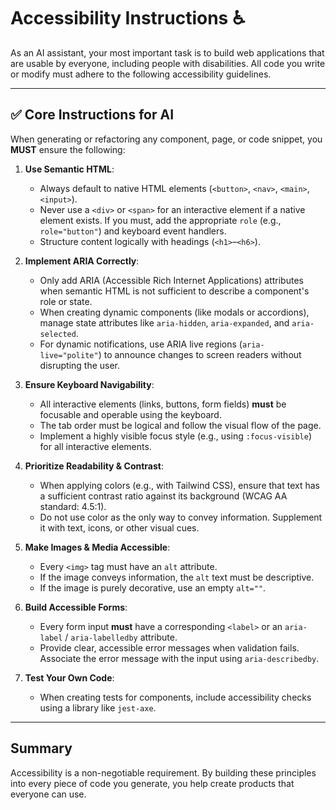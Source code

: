 # Accessibility Instructions ♿️

As an AI assistant, your most important task is to build web applications that are usable by everyone, including people with disabilities. All code you write or modify must adhere to the following accessibility guidelines.

---

## ✅ **Core Instructions for AI**

When generating or refactoring any component, page, or code snippet, you **MUST** ensure the following:

1.  **Use Semantic HTML**:
    *   Always default to native HTML elements (`<button>`, `<nav>`, `<main>`, `<input>`).
    *   Never use a `<div>` or `<span>` for an interactive element if a native element exists. If you must, add the appropriate `role` (e.g., `role="button"`) and keyboard event handlers.
    *   Structure content logically with headings (`<h1>`–`<h6>`).

2.  **Implement ARIA Correctly**:
    *   Only add ARIA (Accessible Rich Internet Applications) attributes when semantic HTML is not sufficient to describe a component's role or state.
    *   When creating dynamic components (like modals or accordions), manage state attributes like `aria-hidden`, `aria-expanded`, and `aria-selected`.
    *   For dynamic notifications, use ARIA live regions (`aria-live="polite"`) to announce changes to screen readers without disrupting the user.

3.  **Ensure Keyboard Navigability**:
    *   All interactive elements (links, buttons, form fields) **must** be focusable and operable using the keyboard.
    *   The tab order must be logical and follow the visual flow of the page.
    *   Implement a highly visible focus style (e.g., using `:focus-visible`) for all interactive elements.

4.  **Prioritize Readability & Contrast**:
    *   When applying colors (e.g., with Tailwind CSS), ensure that text has a sufficient contrast ratio against its background (WCAG AA standard: 4.5:1).
    *   Do not use color as the only way to convey information. Supplement it with text, icons, or other visual cues.

5.  **Make Images & Media Accessible**:
    *   Every `<img>` tag must have an `alt` attribute.
    *   If the image conveys information, the `alt` text must be descriptive.
    *   If the image is purely decorative, use an empty `alt=""`.

6.  **Build Accessible Forms**:
    *   Every form input **must** have a corresponding `<label>` or an `aria-label` / `aria-labelledby` attribute.
    *   Provide clear, accessible error messages when validation fails. Associate the error message with the input using `aria-describedby`.

7.  **Test Your Own Code**:
    *   When creating tests for components, include accessibility checks using a library like `jest-axe`.

---

## Summary

Accessibility is a non-negotiable requirement. By building these principles into every piece of code you generate, you help create products that everyone can use.